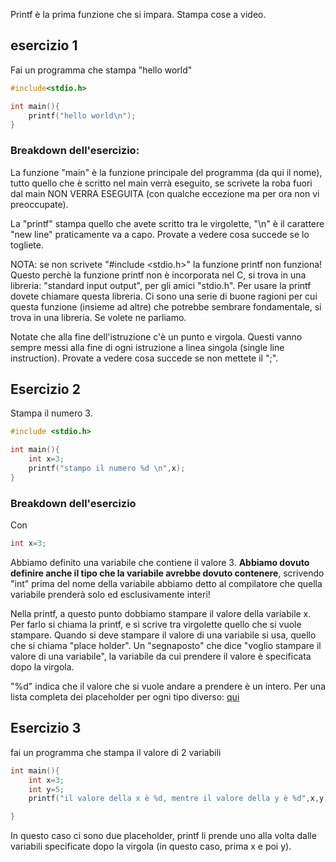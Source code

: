 Printf è la prima funzione che si impara.
Stampa cose a video.

## esercizio 1

Fai un programma che stampa "hello world"

```C
#include<stdio.h>

int main(){
	printf("hello world\n");
}
```
### Breakdown dell'esercizio:
La funzione "main" è la funzione principale del programma (da qui il nome), tutto quello che è scritto nel main verrà eseguito, se scrivete la roba fuori dal main NON VERRA ESEGUITA (con qualche eccezione ma per ora non vi preoccupate).

La "printf" stampa quello che avete scritto tra le virgolette, "\n" è il carattere "new line" praticamente va a capo. Provate a vedere cosa succede se lo togliete.

NOTA: se non scrivete "#include <stdio.h>" la funzione printf non funziona! Questo perchè la funzione printf non è incorporata nel C, si trova in una libreria: "standard input output", per gli amici "stdio.h". Per usare la printf dovete chiamare questa libreria. Ci sono una serie di buone ragioni per cui questa funzione (insieme ad altre) che potrebbe sembrare fondamentale, si trova in una libreria. Se volete ne parliamo.

Notate che alla fine dell'istruzione c'è un punto e virgola. Questi vanno sempre messi alla fine di ogni istruzione a linea singola (single line instruction). Provate a vedere cosa succede se non mettete il ";".

## Esercizio 2
Stampa il numero 3.

```C
#include <stdio.h>

int main(){
	int x=3;
	printf("stampo il numero %d \n",x);
}
```
### Breakdown dell'esercizio

Con 
```C
int x=3; 
```

Abbiamo definito una variabile che contiene il valore 3.
**Abbiamo dovuto definire anche il tipo che la variabile avrebbe dovuto contenere**, scrivendo "int" prima del nome della variabile abbiamo detto al compilatore che quella variabile prenderà solo ed esclusivamente interi!

Nella printf, a questo punto dobbiamo stampare il valore della variabile x.
Per farlo si chiama la printf, e si scrive tra virgolette quello che si vuole stampare. Quando si deve stampare il valore di una variabile si usa, quello che si chiama "place holder". Un "segnaposto" che dice "voglio stampare il valore di una variabile", la variabile da cui prendere il valore è specificata dopo la virgola.

"%d" indica che il valore che si vuole andare a prendere è un intero. Per una lista completa dei placeholder per ogni tipo diverso: [qui](https://3.bp.blogspot.com/-T1okIavu_qI/VaXFdw8rxEI/AAAAAAAABIQ/cSzRjyObjBk/s1600/ph2.png)
## Esercizio 3
fai un programma che stampa il valore di 2 variabili
```C
int main(){
	int x=3;
	int y=5;
	printf("il valore della x è %d, mentre il valore della y è %d",x,y);

}
```
In questo caso ci sono due placeholder, printf li prende uno alla volta dalle variabili specificate dopo la virgola (in questo caso, prima x e poi y).
